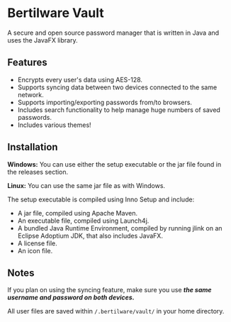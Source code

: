# Bertilware Vault
A secure and open source password manager that is written in Java and uses the JavaFX library.

## Features
* Encrypts every user's data using AES-128.
* Supports syncing data between two devices connected to the same network.
* Supports importing/exporting passwords from/to browsers.
* Includes search functionality to help manage huge numbers of saved passwords.
* Includes various themes!

## Installation
**Windows:** You can use either the setup executable or the jar file found in the releases section.

**Linux:** You can use the same jar file as with Windows. 

The setup executable is compiled using Inno Setup and include:
* A jar file, compiled using Apache Maven.
* An executable file, compiled using Launch4j.
* A bundled Java Runtime Environment, compiled by running jlink on an Eclipse Adoptium JDK, that also includes JavaFX.
* A license file.
* An icon file. 

## Notes
If you plan on using the syncing feature, make sure you use **_the same username and password on both devices._**

All user files are saved within `/.bertilware/vault/` in your home directory. 

